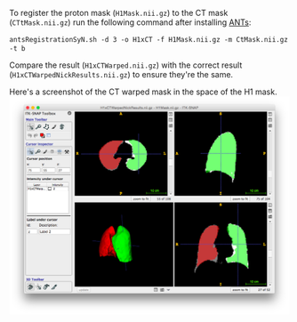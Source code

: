 
To register the proton mask (`H1Mask.nii.gz`) to the CT mask (`CTtMask.nii.gz`) run the following command after installing [ANTs](https://github.com/stnava/ANTs):
```
antsRegistrationSyN.sh -d 3 -o H1xCT -f H1Mask.nii.gz -m CtMask.nii.gz -t b
```
Compare the result (`H1xCTWarped.nii.gz`) with the correct result (`H1xCTWarpedNickResults.nii.gz`) to ensure they're the same.

Here's a screenshot of the CT warped mask in the space of the H1 mask.
![Result](https://github.com/ntustison/ProtonCtLungMaskRegistration/blob/master/Figures/resultsSnap.png?raw=true "")
